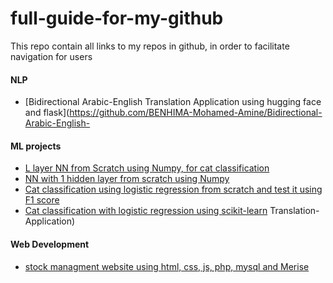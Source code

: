 
# full-guide-for-my-github

This repo contain all links to my repos in github, in order to facilitate navigation for users

#### NLP
- [Bidirectional Arabic-English Translation Application using hugging face and flask](https://github.com/BENHIMA-Mohamed-Amine/Bidirectional-Arabic-English-
#### ML projects
- [L layer NN from Scratch using Numpy, for cat classification](https://github.com/BENHIMA-Mohamed-Amine/Binary-classification/blob/master/NN_multiple_hidden_layer.ipynb)
- [NN with 1 hidden layer from scratch using Numpy](https://github.com/BENHIMA-Mohamed-Amine/NN-with-one-hidden-layer/blob/master/planar_classification_model.ipynb)
- [Cat classification using logistic regression from scratch and test it using F1 score](https://github.com/BENHIMA-Mohamed-Amine/Binary-classification/blob/master/vectorized%20_binary_classification%20_cats.ipynb)
- [Cat classification with logistic regression using scikit-learn](https://github.com/BENHIMA-Mohamed-Amine/Binary-classification/blob/master/sklearn_binary_classification_cats.ipynb)
Translation-Application)
#### Web Development 
- [stock managment website using html, css, js, php, mysql and Merise](https://github.com/BENHIMA-Mohamed-Amine/stock-management)
